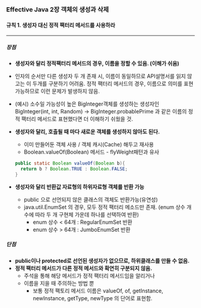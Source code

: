 ### Effective Java 2장 객체의 생성과 삭제

#### **규칙 1. 생성자 대신 정적 팩터리 메서드를 사용하라**

------

##### 장점

-  **생성자와 달리 정적팩터리 메서드의 경우, 이름을 정할 수 있음. (이해가 쉬움)**

  - 인자의 순서만 다른 생성자 두 개 존재 시, 이름이 동일하므로 API설명서를 읽지 않고는 이 두개를 구분하기 어려움. 정적 팩터리 메서드의 경우, 이름으로 의미를 표현 가능하므로 이런 문제가 발생하지 않음.
  - (예시) 소수일 가능성이 높은 BigInteger객체를 생성하는 생성자인 BigInteger(int, int, Random) -> BigInteger.probablePrime 과 같은 이름의 정적 팩터리 메서드로 표현했다면 더 이해하기 쉬웠을 것.

- **생성자와 달리, 호출될 때 마다 새로운 객체를 생성하지 않아도 된다.**

  - 이미 만들어둔 객체 사용 / 객체 캐시(Cache) 해두고 재사용
  - Boolean.valueOf(Boolean) 메서드 - flyWeight패턴과 유사

  ```java
  public static Boolean valueOf(Boolean b){
  	return b ? Boolean.TRUE : Boolean.FALSE;
  }
  ```

- **생성자와 달리 반환값 자료형의 하위자료형 객체를 반환 가능**

  - public 으로 선언되지 않은 클래스의 객체도 반환가능(유연성)
  - java.util.EnumSet 의 경우, 모두 정적 팩터리 메소드만 존재. (enum 상수 개수에 따라 두 개 구현체 가운데 하나를 선택하여 반환) 
    - enum 상수 < 64개 : RegularEnumSet 반환
    - enum 상수 > 64개 : JumboEnumSet 반환

##### 단점

* **public이나 protected로 선언된 생성자가 없으므로, 하위클래스를 만들 수 없음.**
* **정적 팩터리 메서드가 다른 정적 메서드와 확연히 구분되지 않음.**
  * 주석을 통해 해당 메서드가 정적 팩터리 메서드임을 알리거나
  * 이름을 지을 때 주의하는 방법 뿐
    * 보통 정적 팩토리 메서드 이름은 valueOf, of, getInstance, newInstance, getType, newType 의 단어로 표현함.